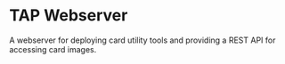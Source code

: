 # TAP Webserver
A webserver for deploying card utility tools and providing a REST API for accessing card images.
